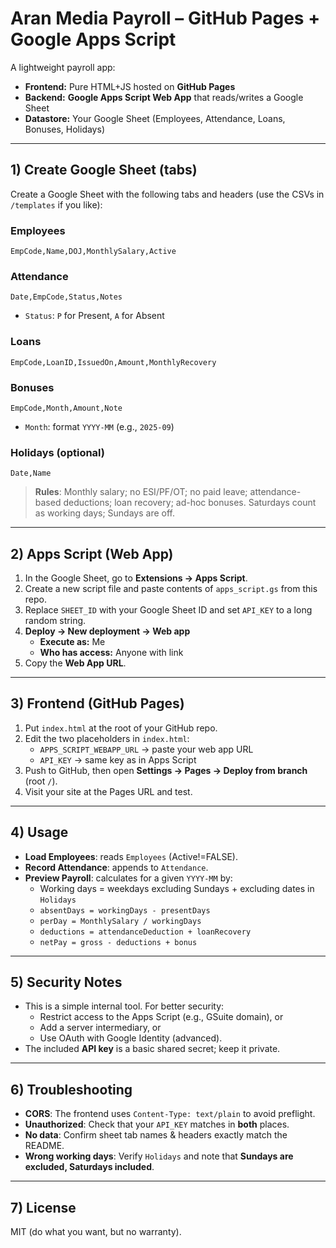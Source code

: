 # Aran Media Payroll – GitHub Pages + Google Apps Script

A lightweight payroll app:
- **Frontend:** Pure HTML+JS hosted on **GitHub Pages**
- **Backend:** **Google Apps Script Web App** that reads/writes a Google Sheet
- **Datastore:** Your Google Sheet (Employees, Attendance, Loans, Bonuses, Holidays)

---

## 1) Create Google Sheet (tabs)

Create a Google Sheet with the following tabs and headers (use the CSVs in `/templates` if you like):

### Employees
`EmpCode,Name,DOJ,MonthlySalary,Active`

### Attendance
`Date,EmpCode,Status,Notes`
- `Status`: `P` for Present, `A` for Absent

### Loans
`EmpCode,LoanID,IssuedOn,Amount,MonthlyRecovery`

### Bonuses
`EmpCode,Month,Amount,Note`
- `Month`: format `YYYY-MM` (e.g., `2025-09`)

### Holidays (optional)
`Date,Name`

> **Rules**: Monthly salary; no ESI/PF/OT; no paid leave; attendance-based deductions; loan recovery; ad-hoc bonuses. Saturdays count as working days; Sundays are off.

---

## 2) Apps Script (Web App)

1. In the Google Sheet, go to **Extensions → Apps Script**.
2. Create a new script file and paste contents of `apps_script.gs` from this repo.
3. Replace `SHEET_ID` with your Google Sheet ID and set `API_KEY` to a long random string.
4. **Deploy → New deployment → Web app**
   - **Execute as:** Me
   - **Who has access:** Anyone with link
5. Copy the **Web App URL**.

---

## 3) Frontend (GitHub Pages)

1. Put `index.html` at the root of your GitHub repo.
2. Edit the two placeholders in `index.html`:
   - `APPS_SCRIPT_WEBAPP_URL` → paste your web app URL
   - `API_KEY` → same key as in Apps Script
3. Push to GitHub, then open **Settings → Pages → Deploy from branch** (root `/`).
4. Visit your site at the Pages URL and test.

---

## 4) Usage

- **Load Employees**: reads `Employees` (Active!=FALSE).
- **Record Attendance**: appends to `Attendance`.
- **Preview Payroll**: calculates for a given `YYYY-MM` by:
  - Working days = weekdays excluding Sundays + excluding dates in `Holidays`
  - `absentDays = workingDays - presentDays`
  - `perDay = MonthlySalary / workingDays`
  - `deductions = attendanceDeduction + loanRecovery`
  - `netPay = gross - deductions + bonus`

---

## 5) Security Notes

- This is a simple internal tool. For better security:
  - Restrict access to the Apps Script (e.g., GSuite domain), or
  - Add a server intermediary, or
  - Use OAuth with Google Identity (advanced).
- The included **API key** is a basic shared secret; keep it private.

---

## 6) Troubleshooting

- **CORS**: The frontend uses `Content-Type: text/plain` to avoid preflight.
- **Unauthorized**: Check that your `API_KEY` matches in **both** places.
- **No data**: Confirm sheet tab names & headers exactly match the README.
- **Wrong working days**: Verify `Holidays` and note that **Sundays are excluded, Saturdays included**.

---

## 7) License
MIT (do what you want, but no warranty).